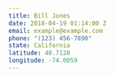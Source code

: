 ```yaml
---
title: Bill Jones
date: 2018-04-19 01:14:00 Z
email: example@example.com
phone: "(123) 456-7890"
state: California
latitude: 40.7128
longitude: -74.0059
---
```


